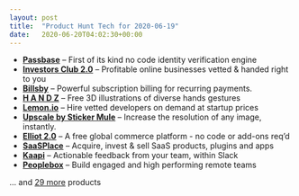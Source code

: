 ```yaml
---
layout: post
title:  "Product Hunt Tech for 2020-06-19"
date:   2020-06-20T04:02:30+00:00
---
```


* **[Passbase](https://www.producthunt.com/posts/passbase-2?utm_campaign=producthunt-api&utm_medium=api-v2&utm_source=Application%3A+Daily+Digest+RSS+v2+%28ID%3A+29748%29)** – First of its kind no code identity verification engine
* **[Investors Club 2.0](https://www.producthunt.com/posts/investors-club-2-0?utm_campaign=producthunt-api&utm_medium=api-v2&utm_source=Application%3A+Daily+Digest+RSS+v2+%28ID%3A+29748%29)** – Profitable online businesses vetted & handed right to you
* **[Billsby](https://www.producthunt.com/posts/billsby?utm_campaign=producthunt-api&utm_medium=api-v2&utm_source=Application%3A+Daily+Digest+RSS+v2+%28ID%3A+29748%29)** – Powerful subscription billing for recurring payments.
* **[H A N D Z](https://www.producthunt.com/posts/h-a-n-d-z?utm_campaign=producthunt-api&utm_medium=api-v2&utm_source=Application%3A+Daily+Digest+RSS+v2+%28ID%3A+29748%29)** – Free 3D illustrations of diverse hands gestures
* **[Lemon.io](https://www.producthunt.com/posts/lemon-io?utm_campaign=producthunt-api&utm_medium=api-v2&utm_source=Application%3A+Daily+Digest+RSS+v2+%28ID%3A+29748%29)** – Hire vetted developers on demand at startup prices
* **[Upscale by Sticker Mule](https://www.producthunt.com/posts/upscale-by-sticker-mule?utm_campaign=producthunt-api&utm_medium=api-v2&utm_source=Application%3A+Daily+Digest+RSS+v2+%28ID%3A+29748%29)** – Increase the resolution of any image, instantly.
* **[Elliot 2.0](https://www.producthunt.com/posts/elliot-2-0?utm_campaign=producthunt-api&utm_medium=api-v2&utm_source=Application%3A+Daily+Digest+RSS+v2+%28ID%3A+29748%29)** – A free global commerce platform - no code or add-ons req’d
* **[SaaSPlace](https://www.producthunt.com/posts/saasplace?utm_campaign=producthunt-api&utm_medium=api-v2&utm_source=Application%3A+Daily+Digest+RSS+v2+%28ID%3A+29748%29)** – Acquire, invest & sell SaaS products, plugins and apps
* **[Kaapi](https://www.producthunt.com/posts/kaapi?utm_campaign=producthunt-api&utm_medium=api-v2&utm_source=Application%3A+Daily+Digest+RSS+v2+%28ID%3A+29748%29)** – Actionable feedback from your team, within Slack
* **[Peoplebox](https://www.producthunt.com/posts/peoplebox?utm_campaign=producthunt-api&utm_medium=api-v2&utm_source=Application%3A+Daily+Digest+RSS+v2+%28ID%3A+29748%29)** – Build engaged and high performing remote teams

… and [29 more](https://www.producthunt.com/tech) products